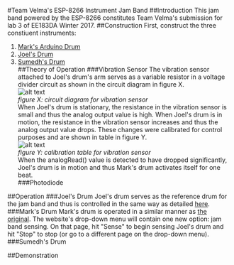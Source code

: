 #Team Velma's ESP-8266 Instrument Jam Band
##Introduction
This jam band powered by the ESP-8266 constitutes Team Velma's submission for lab 3 of EE183DA Winter 2017.
##Construction
First, construct the three constiuent instruments:<br>
1. [Mark's Arduino Drum](https://github.com/mwalker55/EE183DA/tree/master/lab2)<br>
2. [Joel's Drum](placeholderlink)<br>
3. [Sumedh's Drum](placeholderlink)<br>
##Theory of Operation
###Vibration Sensor
The vibration sensor attached to Joel's drum's arm serves as a variable resistor in a voltage divider circuit as shown in the circuit diagram in figure X.<br>
![alt text][vib_s_diagram]<br>
*figure X: circuit diagram for vibration sensor*<br>
When Joel's drum is stationary, the resistance in the vibration sensor is small and thus the analog output value is high.  When Joel's drum is in motion, the resistance in the vibration sensor increases and thus the analog output value drops.  These changes were calibrated for control purposes and are shown in table in figure Y.<br>
![alt text][vib_s_table]<br>
*figure Y: calibration table for vibration sensor*<br>
When the analogRead() value is detected to have dropped significantly, Joel's drum is in motion and thus Mark's drum activates itself for one beat.<br>
###Photodiode 

##Operation
###Joel's Drum
Joel's drum serves as the reference drum for the jam band and thus is controlled in the same way as detailed [here](placeholderlink).
###Mark's Drum
Mark's drum is operated in a similar manner as [the original](https://github.com/mwalker55/EE183DA/tree/master/lab2).  The website's drop-down menu will contain one new option: jam band sensing.  On that page, hit "Sense" to begin sensing Joel's drum and hit "Stop" to stop (or go to a different page on the drop-down menu).
###Sumedh's Drum


##Demonstration

[vib_s_diagram]: http://i.imgur.com/I4mfmw4.png
[vib_s_table]: http://i.imgur.com/O1WhZPy.png
